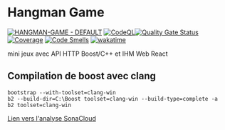 # Hangman Game

[![HANGMAN-GAME - DEFAULT](https://github.com/MGuillaumeF/hangman-game/actions/workflows/default.yml/badge.svg?branch=main)](https://github.com/MGuillaumeF/hangman-game/actions/workflows/default.yml) [![CodeQL](https://github.com/MGuillaumeF/hangman-game/actions/workflows/codeql-analysis.yml/badge.svg?branch=main)](https://github.com/MGuillaumeF/hangman-game/actions/workflows/codeql-analysis.yml)[![Quality Gate Status](https://sonarcloud.io/api/project_badges/measure?project=MGuillaumeF_hangman-game&metric=alert_status)](https://sonarcloud.io/summary/new_code?id=MGuillaumeF_hangman-game) [![Coverage](https://sonarcloud.io/api/project_badges/measure?project=MGuillaumeF_hangman-game&metric=coverage)](https://sonarcloud.io/summary/new_code?id=MGuillaumeF_hangman-game) [![Code Smells](https://sonarcloud.io/api/project_badges/measure?project=MGuillaumeF_hangman-game&metric=code_smells)](https://sonarcloud.io/summary/new_code?id=MGuillaumeF_hangman-game) [![wakatime](https://wakatime.com/badge/user/9f76e922-98e1-4ef0-b832-f1f6bb21d4c3/project/ce7dd7e0-ee64-42f5-8498-b9e4dc5161ac.svg)](https://wakatime.com/badge/user/9f76e922-98e1-4ef0-b832-f1f6bb21d4c3/project/ce7dd7e0-ee64-42f5-8498-b9e4dc5161ac)

mini jeux avec API HTTP Boost/C++ et IHM Web React

## Compilation de boost avec clang

```
bootstrap --with-toolset=clang-win  
b2 --build-dir=C:\Boost toolset=clang-win --build-type=complete -a
b2 toolset=clang-win
```

[Lien vers l'analyse SonaCloud](https://sonarcloud.io/project/overview?id=MGuillaumeF_hangman-game)
